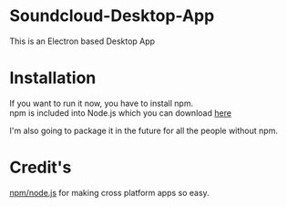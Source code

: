 # Soundcloud-Desktop-App
This is an Electron based Desktop App

# Installation
If you want to run it now, you have to install npm.  
npm is included into Node.js which you can download [here](https://nodejs.org/en/download/)  
  
I'm also going to package it in the future for all the people without npm.

# Credit's
[npm/node.js](https://nodejs.org/) for making cross platform apps so easy.  
